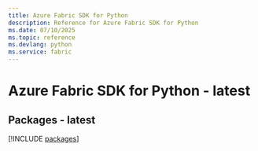 ```yaml
---
title: Azure Fabric SDK for Python
description: Reference for Azure Fabric SDK for Python
ms.date: 07/10/2025
ms.topic: reference
ms.devlang: python
ms.service: fabric
---
```

# Azure Fabric SDK for Python - latest
## Packages - latest
[!INCLUDE [packages](fabric-index.md)]